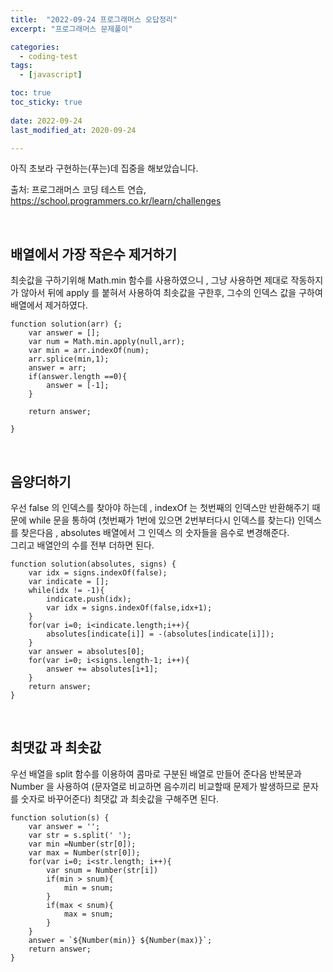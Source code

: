 ```yaml
---
title:  "2022-09-24 프로그래머스 오답정리" 
excerpt: "프로그래머스 문제풀이"

categories:
  - coding-test
tags:
  - [javascript]

toc: true
toc_sticky: true
 
date: 2022-09-24
last_modified_at: 2020-09-24

---
```


아직 초보라 구현하는(푸는)데 집중을 해보았습니다. 

출처: 프로그래머스 코딩 테스트 연습, https://school.programmers.co.kr/learn/challenges

<br>

## 배열에서 가장 작은수 제거하기
최솟값을 구하기위해 Math.min 함수를 사용하였으니 , 그냥 사용하면 제대로 작동하지가 않아서 뒤에 apply 를 붙혀서 사용하여 최솟값을 구한후, 그수의 인덱스 값을 구하여 배열에서 제거하였다.

```
function solution(arr) {;
    var answer = [];
    var num = Math.min.apply(null,arr);
    var min = arr.indexOf(num);
    arr.splice(min,1);
    answer = arr;
    if(answer.length ==0){
        answer = [-1];
    }
    
    return answer;
    
}
```
<br>

## 음양더하기

우선 false 의 인덱스를 찾아야 하는데 , indexOf 는 첫번째의 인덱스만 반환해주기 때문에 while 문을 통하여 (첫번째가 1번에 있으면 2번부터다시 인덱스를 찾는다) 인덱스를 찾은다음 , absolutes 배열에서 그 인덱스 의 숫자들을 음수로 변경해준다.<br>
그리고 배열안의 수를 전부 더하면 된다.

```
function solution(absolutes, signs) {
    var idx = signs.indexOf(false);
    var indicate = [];
    while(idx != -1){
        indicate.push(idx);
        var idx = signs.indexOf(false,idx+1);
    }
    for(var i=0; i<indicate.length;i++){
        absolutes[indicate[i]] = -(absolutes[indicate[i]]);
    }
    var answer = absolutes[0];
    for(var i=0; i<signs.length-1; i++){
        answer += absolutes[i+1];
    }
    return answer;
}
```

<br>

## 최댓값 과 최솟값
우선 배열을 split 함수를 이용하여 콤마로 구분된 배열로 만들어 준다음 반복문과 Number 을 사용하여 (문자열로 비교하면 음수끼리 비교할때 문제가 발생하므로 문자를 숫자로 바꾸어준다) 최댓값 과 최솟값을 구해주면 된다. 
```
function solution(s) {
    var answer = '';
    var str = s.split(' ');
    var min =Number(str[0]);
    var max = Number(str[0]);
    for(var i=0; i<str.length; i++){
        var snum = Number(str[i])
        if(min > snum){
            min = snum;
        }
        if(max < snum){
            max = snum;
        }
    }
    answer = `${Number(min)} ${Number(max)}`;
    return answer;
}
```